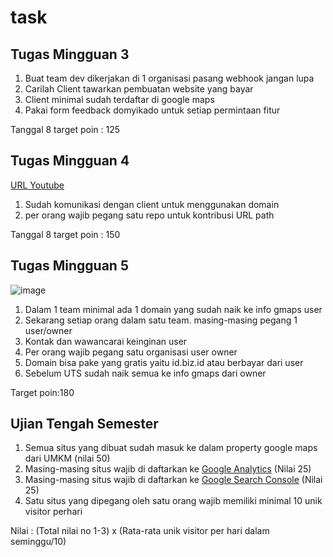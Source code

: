 # task
## Tugas Mingguan 3

1. Buat team dev dikerjakan di 1 organisasi pasang webhook jangan lupa
2. Carilah Client tawarkan pembuatan website yang bayar
3. Client minimal sudah terdaftar di google maps
4. Pakai form feedback domyikado untuk setiap permintaan fitur

Tanggal 8 target poin : 125

## Tugas Mingguan 4

[URL Youtube](https://youtu.be/E3WCAtn0am4)

1. Sudah komunikasi dengan client untuk menggunakan domain
2. per orang wajib pegang satu repo untuk kontribusi URL path


Tanggal 8 target poin : 150

## Tugas Mingguan 5

![image](https://github.com/user-attachments/assets/ea67420d-cfbd-45eb-aa40-3e62dcc3b7b2)

1. Dalam 1 team minimal ada 1 domain yang sudah naik ke info gmaps user
2. Sekarang setiap orang dalam satu team. masing-masing pegang 1 user/owner
3. Kontak dan wawancarai keinginan user
4. Per orang wajib pegang satu organisasi user owner
5. Domain bisa pake yang gratis yaitu id.biz.id atau berbayar dari user
6. Sebelum UTS sudah naik semua ke info gmaps dari owner

Target poin:180


## Ujian Tengah Semester
1. Semua situs yang dibuat sudah masuk ke dalam property google maps dari UMKM (nilai 50)
2. Masing-masing situs wajib di daftarkan ke [Google Analytics](https://analytics.google.com/) (Nilai 25)
3. Masing-masing situs wajib di daftarkan ke [Google Search Console](https://search.google.com/) (Nilai 25)
4. Satu situs yang dipegang oleh satu orang wajib memiliki minimal 10 unik visitor perhari

Nilai : (Total nilai no 1-3) x (Rata-rata unik visitor per hari dalam seminggu/10)
